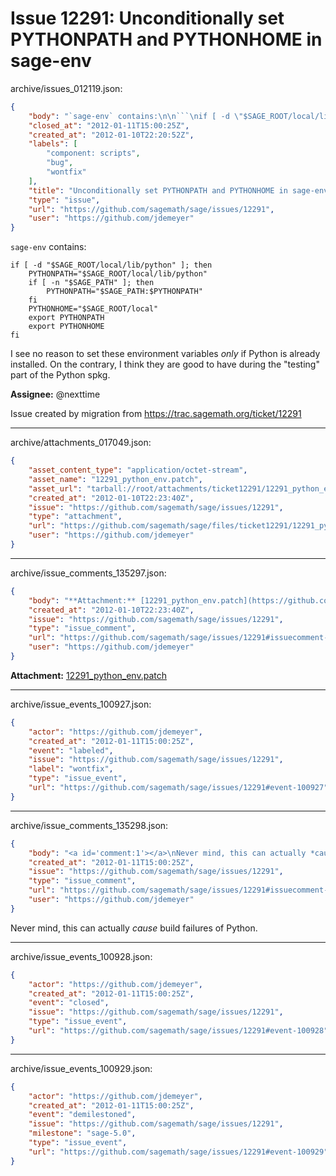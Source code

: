 # Issue 12291: Unconditionally set PYTHONPATH and PYTHONHOME in sage-env

archive/issues_012119.json:
```json
{
    "body": "`sage-env` contains:\n\n```\nif [ -d \"$SAGE_ROOT/local/lib/python\" ]; then\n    PYTHONPATH=\"$SAGE_ROOT/local/lib/python\"\n    if [ -n \"$SAGE_PATH\" ]; then\n        PYTHONPATH=\"$SAGE_PATH:$PYTHONPATH\"\n    fi\n    PYTHONHOME=\"$SAGE_ROOT/local\"\n    export PYTHONPATH\n    export PYTHONHOME\nfi\n```\n\nI see no reason to set these environment variables *only* if Python is already installed.  On the contrary, I think they are good to have during the \"testing\" part of the Python spkg.\n\n**Assignee:** @nexttime\n\nIssue created by migration from https://trac.sagemath.org/ticket/12291\n\n",
    "closed_at": "2012-01-11T15:00:25Z",
    "created_at": "2012-01-10T22:20:52Z",
    "labels": [
        "component: scripts",
        "bug",
        "wontfix"
    ],
    "title": "Unconditionally set PYTHONPATH and PYTHONHOME in sage-env",
    "type": "issue",
    "url": "https://github.com/sagemath/sage/issues/12291",
    "user": "https://github.com/jdemeyer"
}
```
`sage-env` contains:

```
if [ -d "$SAGE_ROOT/local/lib/python" ]; then
    PYTHONPATH="$SAGE_ROOT/local/lib/python"
    if [ -n "$SAGE_PATH" ]; then
        PYTHONPATH="$SAGE_PATH:$PYTHONPATH"
    fi
    PYTHONHOME="$SAGE_ROOT/local"
    export PYTHONPATH
    export PYTHONHOME
fi
```

I see no reason to set these environment variables *only* if Python is already installed.  On the contrary, I think they are good to have during the "testing" part of the Python spkg.

**Assignee:** @nexttime

Issue created by migration from https://trac.sagemath.org/ticket/12291





---

archive/attachments_017049.json:
```json
{
    "asset_content_type": "application/octet-stream",
    "asset_name": "12291_python_env.patch",
    "asset_url": "tarball://root/attachments/ticket12291/12291_python_env.patch",
    "created_at": "2012-01-10T22:23:40Z",
    "issue": "https://github.com/sagemath/sage/issues/12291",
    "type": "attachment",
    "url": "https://github.com/sagemath/sage/files/ticket12291/12291_python_env.patch",
    "user": "https://github.com/jdemeyer"
}
```



---

archive/issue_comments_135297.json:
```json
{
    "body": "**Attachment:** [12291_python_env.patch](https://github.com/sagemath/sage/files/ticket12291/12291_python_env.patch)",
    "created_at": "2012-01-10T22:23:40Z",
    "issue": "https://github.com/sagemath/sage/issues/12291",
    "type": "issue_comment",
    "url": "https://github.com/sagemath/sage/issues/12291#issuecomment-135297",
    "user": "https://github.com/jdemeyer"
}
```

**Attachment:** [12291_python_env.patch](https://github.com/sagemath/sage/files/ticket12291/12291_python_env.patch)



---

archive/issue_events_100927.json:
```json
{
    "actor": "https://github.com/jdemeyer",
    "created_at": "2012-01-11T15:00:25Z",
    "event": "labeled",
    "issue": "https://github.com/sagemath/sage/issues/12291",
    "label": "wontfix",
    "type": "issue_event",
    "url": "https://github.com/sagemath/sage/issues/12291#event-100927"
}
```



---

archive/issue_comments_135298.json:
```json
{
    "body": "<a id='comment:1'></a>\nNever mind, this can actually *cause* build failures of Python.",
    "created_at": "2012-01-11T15:00:25Z",
    "issue": "https://github.com/sagemath/sage/issues/12291",
    "type": "issue_comment",
    "url": "https://github.com/sagemath/sage/issues/12291#issuecomment-135298",
    "user": "https://github.com/jdemeyer"
}
```

<a id='comment:1'></a>
Never mind, this can actually *cause* build failures of Python.



---

archive/issue_events_100928.json:
```json
{
    "actor": "https://github.com/jdemeyer",
    "created_at": "2012-01-11T15:00:25Z",
    "event": "closed",
    "issue": "https://github.com/sagemath/sage/issues/12291",
    "type": "issue_event",
    "url": "https://github.com/sagemath/sage/issues/12291#event-100928"
}
```



---

archive/issue_events_100929.json:
```json
{
    "actor": "https://github.com/jdemeyer",
    "created_at": "2012-01-11T15:00:25Z",
    "event": "demilestoned",
    "issue": "https://github.com/sagemath/sage/issues/12291",
    "milestone": "sage-5.0",
    "type": "issue_event",
    "url": "https://github.com/sagemath/sage/issues/12291#event-100929"
}
```
